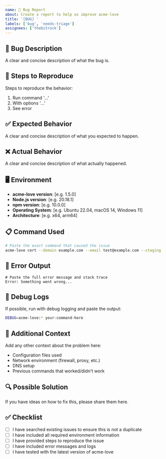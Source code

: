 ```yaml
---
name: 🐛 Bug Report
about: Create a report to help us improve acme-love
title: '[BUG] '
labels: ['bug', 'needs-triage']
assignees: ['thebitrock']
---
```


## 🐛 Bug Description

A clear and concise description of what the bug is.

## 🔄 Steps to Reproduce

Steps to reproduce the behavior:

1. Run command '...'
2. With options '...'
3. See error

## ✅ Expected Behavior

A clear and concise description of what you expected to happen.

## ❌ Actual Behavior

A clear and concise description of what actually happened.

## 🖥️ Environment

- **acme-love version**: [e.g. 1.5.0]
- **Node.js version**: [e.g. 20.18.1]
- **npm version**: [e.g. 10.0.0]
- **Operating System**: [e.g. Ubuntu 22.04, macOS 14, Windows 11]
- **Architecture**: [e.g. x64, arm64]

## 📋 Command Used

```bash
# Paste the exact command that caused the issue
acme-love cert --domain example.com --email test@example.com --staging
```

## 📄 Error Output

```
# Paste the full error message and stack trace
Error: Something went wrong...
```

## 📝 Debug Logs

If possible, run with debug logging and paste the output:

```bash
DEBUG=acme-love:* your-command-here
```

## 📎 Additional Context

Add any other context about the problem here:

- Configuration files used
- Network environment (firewall, proxy, etc.)
- DNS setup
- Previous commands that worked/didn't work

## 🔍 Possible Solution

If you have ideas on how to fix this, please share them here.

## ✅ Checklist

- [ ] I have searched existing issues to ensure this is not a duplicate
- [ ] I have included all required environment information
- [ ] I have provided steps to reproduce the issue
- [ ] I have included error messages and logs
- [ ] I have tested with the latest version of acme-love
